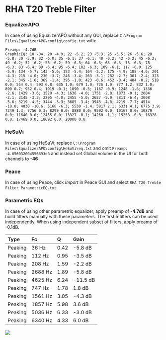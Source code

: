 # RHA T20 Treble Filter

### EqualizerAPO
In case of using EqualizerAPO without any GUI, replace `C:\Program Files\EqualizerAPO\config\config.txt`
with:
```
Preamp: -4.7dB
GraphicEQ: 10 -84; 20 -4.9; 22 -5.2; 23 -5.3; 25 -5.5; 26 -5.6; 28 -5.8; 30 -5.9; 32 -6.0; 35 -6.1; 37 -6.1; 40 -6.2; 42 -6.2; 45 -6.2; 49 -6.2; 52 -6.2; 56 -6.2; 59 -6.3; 64 -6.3; 68 -6.3; 73 -6.3; 78 -6.3; 83 -6.4; 89 -6.4; 95 -6.4; 102 -6.3; 109 -6.1; 117 -6.0; 125 -5.9; 134 -5.7; 143 -5.6; 153 -5.4; 164 -5.2; 175 -4.9; 188 -4.6; 201 -4.3; 215 -4.0; 230 -3.7; 246 -3.4; 263 -3.1; 282 -2.7; 301 -2.4; 323 -2.1; 345 -1.6; 369 -1.4; 395 -1.0; 423 -0.6; 452 -0.4; 484 -0.2; 518 0.0; 554 0.4; 593 0.8; 635 1.0; 679 1.0; 726 1.0; 777 1.2; 832 1.0; 890 0.7; 952 0.4; 1019 -0.1; 1090 -0.5; 1167 -0.9; 1248 -1.6; 1336 -2.6; 1429 -3.6; 1529 -4.3; 1636 -4.0; 1751 -2.0; 1873 -0.1; 2004 -2.1; 2145 -3.3; 2295 -4.0; 2455 -5.0; 2627 -5.9; 2811 -6.4; 3008 -5.6; 3219 -4.5; 3444 -3.3; 3685 -3.4; 3943 -4.8; 4219 -7.7; 4514 -10.8; 4830 -10.6; 5168 -6.3; 5530 -1.4; 5917 2.1; 6331 4.1; 6775 3.9; 7249 1.3; 7756 0.3; 8299 0.0; 8880 0.0; 9502 0.0; 10167 0.0; 10879 0.0; 11640 0.0; 12455 0.0; 13327 -0.1; 14260 -1.1; 15258 -0.3; 16326 0.0; 17469 0.0; 18692 0.0; 20000 0.0
```

### HeSuVi
In case of using HeSuVi, replace `C:\Program Files\EqualizerAPO\config\HeSuVi\eq.txt` and omit `Preamp:
-4.656032004556693dB` and instead set Global volume in the UI for both channels to **-46**

### Peace
In case of using Peace, click *Import* in Peace GUI and select `RHA T20 Treble Filter ParametricEQ.txt`.

### Parametric EQs
In case of using other parametric equalizer, apply preamp of **-4.7dB** and build filters manually
with these parameters. The first 5 filters can be used independently.
When using independent subset of filters, apply preamp of -0.1dB.

| Type    | Fc      |    Q | Gain     |
|:--------|:--------|:-----|:---------|
| Peaking | 36 Hz   | 0.42 | -5.8 dB  |
| Peaking | 112 Hz  | 0.95 | -3.5 dB  |
| Peaking | 208 Hz  | 1.59 | -2.2 dB  |
| Peaking | 2688 Hz | 1.89 | -5.8 dB  |
| Peaking | 4625 Hz | 6.24 | -11.5 dB |
| Peaking | 747 Hz  | 1.78 | 1.8 dB   |
| Peaking | 1561 Hz | 3.05 | -4.3 dB  |
| Peaking | 1857 Hz | 5.98 | 3.6 dB   |
| Peaking | 5036 Hz | 6.33 | -3.0 dB  |
| Peaking | 6340 Hz | 4.33 | 6.0 dB   |

![](https://raw.githubusercontent.com/jaakkopasanen/AutoEq/master/results/innerfidelity/sbaf-serious/RHA%20T20%20Treble%20Filter/RHA%20T20%20Treble%20Filter.png)